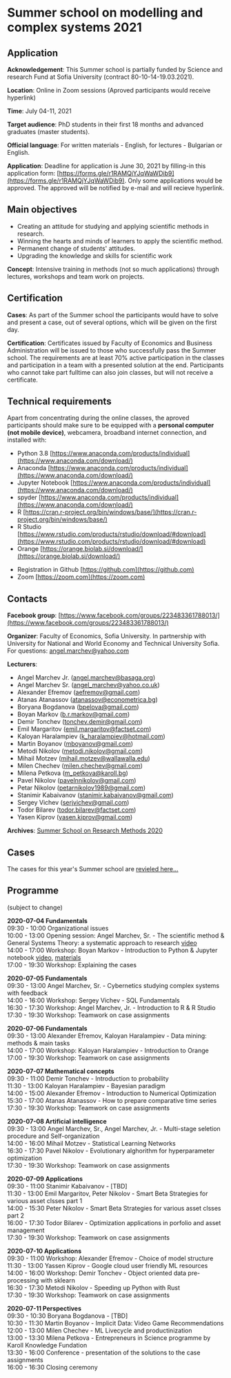 # Summer school on modelling and complex systems 2021

## Application
**Acknowledgement**: This Summer school is partially funded by Science and research Fund at Sofia University (contract 80-10-14-19.03.2021). 

**Location**: Online in Zoom sessions (Aproved participants would receive hyperlink)

**Time**: July 04-11, 2021 

**Target audience**: PhD students in their first 18 months and advanced graduates (master students).  

**Official language**: For written materials - English, for lectures - Bulgarian or English.

**Application**: Deadline for application is June 30, 2021 by filling-in this application form: [https://forms.gle/r1RAMQjYJqWaWDib9](https://forms.gle/r1RAMQjYJqWaWDib9). Only some applications would be approved. The approved will be notified by e-mail and will recieve hyperlink.

## Main objectives
* Creating an attitude for studying and applying scientific methods in research.
* Winning the hearts and minds of learners to apply the scientific method.
* Permanent change of students' attitudes.
* Upgrading the knowledge and skills for scientific work

**Concept**: Intensive training in methods (not so much applications) through lectures, workshops and team work on projects. 

## Certification

**Cases**: As part of the Summer school the participants would have to solve and present a case, out of several options, which will be given on the first day. <!--[See the cases here...](cases.md)-->

**Certification**: Certificates issued by Faculty of Economics and Business Administration will be issued to those who successfully pass the Summer school. The requirements are at least 70% active participation in the classes and participation in a team with a presented solution at the end. Participants who cannot take part fulltime can also join classes, but will not receive a certificate.

## Technical requirements
Apart from concentrating during the online classes, the aproved participants should make sure to be equipped with a **personal computer (not mobile device)**, webcamera, broadband internet connection, and installed with:
* Python 3.8 [https://www.anaconda.com/products/individual](https://www.anaconda.com/download/)
* Anaconda [https://www.anaconda.com/products/individual](https://www.anaconda.com/download/)
* Jupyter Notebook [https://www.anaconda.com/products/individual](https://www.anaconda.com/download/)
* spyder [https://www.anaconda.com/products/individual](https://www.anaconda.com/download/)
* R [https://cran.r-project.org/bin/windows/base/](https://cran.r-project.org/bin/windows/base/)
* R Studio [https://www.rstudio.com/products/rstudio/download/#download](https://www.rstudio.com/products/rstudio/download/#download)
* Orange [https://orange.biolab.si/download/](https://orange.biolab.si/download/)
<!--* KNIME [https://www.knime.com/downloads](https://www.knime.com/downloads)-->
* Registration in Github [https://github.com](https://github.com)
* Zoom [https://zoom.com](https://zoom.com)

## Contacts
**Facebook group**: [https://www.facebook.com/groups/223483361788013/](https://www.facebook.com/groups/223483361788013/)

**Organizer**: Faculty of Economics, Sofia University. In partnership with University for National and World Economy and Technical University Sofia. For questions: angel.marchev@yahoo.com

**Lecturers**:
* Angel Marchev Jr. (angel.marchev@basaga.org)
* Angel Marchev Sr. (angel_marchev@yahoo.co.uk)
* Alexander Efremov (aefremov@gmail.com)
* Atanas Atanassov (atanassov@econometrica.bg)
* Boryana Bogdanova (bpelova@gmail.com)
* Boyan Markov (b.r.markov@gmail.com)
* Demir Tonchev (tonchev.demir@gmail.com)
* Emil Margaritov (emil.margaritov@factset.com)
* Kaloyan Haralampiev (k_haralampiev@hotmail.com)
* Martin Boyanov (mboyanov@gmail.com)
* Metodi Nikolov (metodi.nikolov@gmail.com)
* Mihail Motzev (mihail.motzev@wallawalla.edu)
* Milen Chechev (milen.chechev@gmail.com)
* Milena Petkova (m_petkova@karoll.bg)
* Pavel Nikolov (pavelnnikolov@gmail.com)
* Petar Nikolov (petarnikolov1989@gmail.com)
* Stanimir Kabaivanov (stanimir.kabaivanov@gmail.com)
* Sergey Vichev (serjvichev@gmail.com)
* Todor Bilarev (todor.bilarev@factset.com)
* Yasen Kiprov (yasen.kiprov@gmail.com)

**Archives**: [Summer School on Research Methods 2020](https://marchev-science.github.io/Summer-school-on-research-methods-2020/)

## Cases
The cases for this year's Summer school are [revieled here...](cases.md)   

## Programme
(subject to change)  

**2020-07-04 Fundamentals**  
09:30 - 10:00 Organizational issues    
10:00 - 13:00 Opening session: Angel Marchev, Sr. - The scientific method & General Systems Theory: a systematic approach to research [video](https://youtube.com/playlist?list=PLX9ryRl9v7BDbY1DoUppGoOcNahp6g4re)  
14:00 - 17:00 Workshop: Boyan Markov - Introduction to Python & Jupyter notebook [video](https://youtube.com/playlist?list=PLX9ryRl9v7BDbY1DoUppGoOcNahp6g4re), [materials](/Boyan_Markov/readme.md)  
17:00 - 19:30 Workshop: Explaining the cases    
  
**2020-07-05 Fundamentals**  
09:30 - 13:00 Angel Marchev, Sr. - Cybernetics studying complex systems with feedback <!--[video](), [materials]()  -->  
14:00 - 16:00 Workshop: Sergey Vichev - SQL Fundamentals <!-- [video](), [materials]()  -->  
16:30 - 17:30 Workshop: Angel Marchev, Jr. - Introduction to R & R Studio <!-- [video](), [materials]()  -->  
17:30 - 19:30 Workshop: Teamwork on case assignments  

**2020-07-06 Fundamentals**  
09:30 - 13:00 Alexander Efremov, Kaloyan Haralampiev - Data mining: methods & main tasks <!-- [video]()  -->  
14:00 - 17:00 Workshop: Kaloyan Haralampiev - Introduction to Orange <!-- [video]()  -->  
17:00 - 19:30 Workshop: Teamwork on case assignments  

**2020-07-07 Mathematical concepts**  
09:30 - 11:00 Demir Tonchev - Introduction to probability <!-- [video](), [materials]()  -->  
11:30 - 13:00 Kaloyan Haralampiev - Bayesian paradigm <!-- [video](), [materials]() -->   
14:00 - 15:00 Alexander Efremov - Introduction to Numerical Optimization <!-- [video](), [materials]()  -->  
15:30 - 17:00 Atanas Atanassov - How to prepare comparative time series <!-- [video](), [materials]()  -->  
17:30 - 19:30 Workshop: Teamwork on case assignments  

**2020-07-08 Artificial intelligence**  
09:30 - 13:00 Angel Marchev, Sr., Angel Marchev, Jr. - Multi-stage seletion procedure and Self-organization <!-- [video](), [materials]()  -->  
14:00 - 16:00 Mihail Motzev - Statistical Learning Networks <!-- [video](), [materials]()  -->  
16:30 - 17:30 Pavel Nikolov - Evolutionary alghorithm for hyperparameter optimization <!-- [video](), [materials]()  -->  
17:30 - 19:30 Workshop: Teamwork on case assignments  

**2020-07-09 Applications**  
09:30 - 11:00 Stanimir Kabaivanov - [TBD] <!-- [video](), [materials]()  -->  
11:30 - 13:00 Emil Margaritov, Peter Nikolov - Smart Beta Strategies for various asset clsses part 1 <!-- [video](), [materials]()  -->  
14:00 - 15:30 Peter Nikolov - Smart Beta Strategies for various asset clsses part 2 <!-- [video](), [materials]()  -->  
16:00 - 17:30 Todor Bilarev - Optimization applications in porfolio and asset management <!-- [video](), [materials]()  -->  
17:30 - 19:30 Workshop: Teamwork on case assignments  

**2020-07-10 Applications**  
09:30 - 11:00 Workshop: Alexander Efremov - Choice of model structure <!-- [video](), [materials]()  -->  
11:30 - 13:00 Yassen Kiprov - Google cloud user friendly ML resources <!-- [video](), [materials]()  -->  
14:00 - 16:00 Workshop: Demir Tonchev - Object oriented data pre-processing with sklearn <!-- [video](), [materials]()  -->  
16:30 - 17:30 Metodi Nikolov - Speeding up Python with Rust <!-- [video](), [materials]()  -->  
17:30 - 19:30 Workshop: Teamwork on case assignments  

**2020-07-11 Perspectives**  
09:30 - 10:30 Boryana Bogdanova - [TBD] <!-- [video](), [materials]()  -->  
10:30 - 11:30 Martin Boyanov - Implicit Data: Video Game Recommendations <!-- [video](), [materials]()  -->  
12:00 - 13:00 Milen Chechev - ML Livecycle and productinization <!-- [video](), [materials]()  -->  
13:00 - 13:30 Milena Petkova - Entrepreneurs in Science programme by Karoll Knowledge Fundation <!-- [video](), [materials]()  -->  
13:30 - 16:00 Conference - presentation of the solutions to the case assignments <!-- [video]()  -->  
16:00 - 16:30 Closing ceremony  
